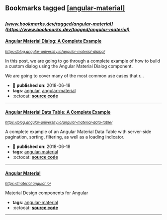 ## Bookmarks tagged [[angular-material]](https://www.bookmarks.dev?q=[angular-material])

_<sup><sup>[www.bookmarks.dev/tagged/angular-material](https://www.bookmarks.dev/tagged/angular-material)</sup></sup>_
---
#### [Angular Material Dialog: A Complete Example](https://blog.angular-university.io/angular-material-dialog/)
_<sup>https://blog.angular-university.io/angular-material-dialog/</sup>_

In this post, we are going to go through a complete example of how to build a custom dialog using the Angular Material Dialog component.

We are going to cover many of the most common use cases that r...
* :calendar: **published on**: 2018-06-18
* **tags**: [angular](../tagged/angular.md), [angular-material](../tagged/angular-material.md)
* :octocat: **[source code](https://github.com/angular-university/angular-material-course)**
---
#### [Angular Material Data Table: A Complete Example](https://blog.angular-university.io/angular-material-data-table/)
_<sup>https://blog.angular-university.io/angular-material-data-table/</sup>_

A complete example of an Angular Material Data Table with server-side pagination, sorting, filtering, as well as a loading indicator.
* :calendar: **published on**: 2018-06-18
* **tags**: [angular-material](../tagged/angular-material.md)
* :octocat: **[source code](https://github.com/angular-university/angular-material-course/tree/2-data-table-finished)**
---
#### [Angular Material](https://material.angular.io/)
_<sup>https://material.angular.io/</sup>_

Material Design components for Angular
* **tags**: [angular-material](../tagged/angular-material.md)
* :octocat: **[source code](https://github.com/angular/material2)**
---
